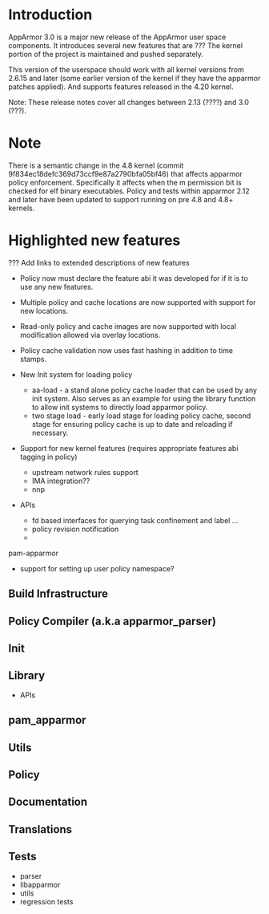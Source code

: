 Introduction
============

AppArmor 3.0 is a major new release of the AppArmor user space components. It
introduces several new features that are ???
The kernel portion of the project is maintained and pushed separately.

This version of the userspace should work with all kernel versions from
2.6.15 and later (some earlier version of the kernel if they have the
apparmor patches applied). And supports features released in the 4.20
kernel.

Note: These release notes cover all changes between 2.13 (????)
and 3.0 (???).


Note
====

There is a semantic change in the 4.8 kernel (commit
9f834ec18defc369d73ccf9e87a2790bfa05bf46) that affects apparmor policy
enforcement. Specifically it affects when the m permission bit is
checked for elf binary executables. Policy and tests within apparmor
2.12 and later have been updated to support running on pre 4.8 and 4.8+ kernels.


Highlighted new features
========================
??? Add links to extended descriptions of new features

- Policy now must declare the feature abi it was developed for if it is to use any new features. 

- Multiple policy and cache locations are now supported with support for new locations.

- Read-only policy and cache images are now supported with local modification allowed via overlay locations.

- Policy cache validation now uses fast hashing in addition to time stamps.

- New Init system for loading policy
  - aa-load - a stand alone policy cache loader that can be used by any init system. Also serves as an example for using the library function to allow init systems to directly load apparmor policy.
  - two stage load - early load stage for loading policy cache, second stage for ensuring policy cache is up to date and reloading if necessary.

- Support for new kernel features (requires appropriate features abi tagging in policy)
  - upstream network rules support
  - IMA integration??
  - nnp

- APIs
  - fd based interfaces for querying task confinement and label ...
  - policy revision notification
  -

pam-apparmor
- support for setting up user policy namespace?




Build Infrastructure
--------------------


Policy Compiler (a.k.a apparmor\_parser)
----------------------------------------


Init
----


Library
-------
- APIs


pam_apparmor
------------


Utils
-----


Policy
------


Documentation
-------------


Translations
------------


Tests
-----
-   parser
-   libapparmor
-   utils
-   regression tests


